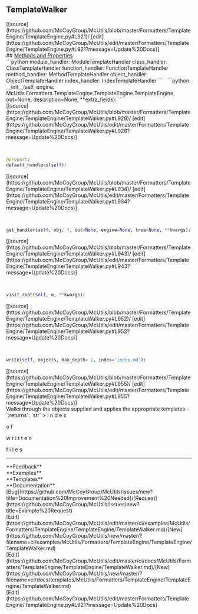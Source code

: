 ## <a id="McUtils.Formatters.TemplateEngine.TemplateEngine.TemplateWalker">TemplateWalker</a> 

<div class="docs-source-link" markdown="1">
[[source](https://github.com/McCoyGroup/McUtils/blob/master/Formatters/TemplateEngine/TemplateEngine.py#L921)/
[edit](https://github.com/McCoyGroup/McUtils/edit/master/Formatters/TemplateEngine/TemplateEngine.py#L921?message=Update%20Docs)]
</div>









<div class="collapsible-section">
 <div class="collapsible-section collapsible-section-header" markdown="1">
## <a class="collapse-link" data-toggle="collapse" href="#methods" markdown="1"> Methods and Properties</a> <a class="float-right" data-toggle="collapse" href="#methods"><i class="fa fa-chevron-down"></i></a>
 </div>
 <div class="collapsible-section collapsible-section-body collapse show" id="methods" markdown="1">
 ```python
module_handler: ModuleTemplateHandler
class_handler: ClassTemplateHandler
function_handler: FunctionTemplateHandler
method_handler: MethodTemplateHandler
object_handler: ObjectTemplateHandler
index_handler: IndexTemplateHandler
```
<a id="McUtils.Formatters.TemplateEngine.TemplateEngine.TemplateWalker.__init__" class="docs-object-method">&nbsp;</a> 
```python
__init__(self, engine: McUtils.Formatters.TemplateEngine.TemplateEngine.TemplateEngine, out=None, description=None, **extra_fields): 
```
<div class="docs-source-link" markdown="1">
[[source](https://github.com/McCoyGroup/McUtils/blob/master/Formatters/TemplateEngine/TemplateEngine/TemplateWalker.py#L928)/
[edit](https://github.com/McCoyGroup/McUtils/edit/master/Formatters/TemplateEngine/TemplateEngine/TemplateWalker.py#L928?message=Update%20Docs)]
</div>


<a id="McUtils.Formatters.TemplateEngine.TemplateEngine.TemplateWalker.default_handlers" class="docs-object-method">&nbsp;</a> 
```python
@property
default_handlers(self): 
```
<div class="docs-source-link" markdown="1">
[[source](https://github.com/McCoyGroup/McUtils/blob/master/Formatters/TemplateEngine/TemplateEngine/TemplateWalker.py#L934)/
[edit](https://github.com/McCoyGroup/McUtils/edit/master/Formatters/TemplateEngine/TemplateEngine/TemplateWalker.py#L934?message=Update%20Docs)]
</div>


<a id="McUtils.Formatters.TemplateEngine.TemplateEngine.TemplateWalker.get_handler" class="docs-object-method">&nbsp;</a> 
```python
get_handler(self, obj, *, out=None, engine=None, tree=None, **kwargs): 
```
<div class="docs-source-link" markdown="1">
[[source](https://github.com/McCoyGroup/McUtils/blob/master/Formatters/TemplateEngine/TemplateEngine/TemplateWalker.py#L943)/
[edit](https://github.com/McCoyGroup/McUtils/edit/master/Formatters/TemplateEngine/TemplateEngine/TemplateWalker.py#L943?message=Update%20Docs)]
</div>


<a id="McUtils.Formatters.TemplateEngine.TemplateEngine.TemplateWalker.visit_root" class="docs-object-method">&nbsp;</a> 
```python
visit_root(self, o, **kwargs): 
```
<div class="docs-source-link" markdown="1">
[[source](https://github.com/McCoyGroup/McUtils/blob/master/Formatters/TemplateEngine/TemplateEngine/TemplateWalker.py#L952)/
[edit](https://github.com/McCoyGroup/McUtils/edit/master/Formatters/TemplateEngine/TemplateEngine/TemplateWalker.py#L952?message=Update%20Docs)]
</div>


<a id="McUtils.Formatters.TemplateEngine.TemplateEngine.TemplateWalker.write" class="docs-object-method">&nbsp;</a> 
```python
write(self, objects, max_depth=-1, index='index.md'): 
```
<div class="docs-source-link" markdown="1">
[[source](https://github.com/McCoyGroup/McUtils/blob/master/Formatters/TemplateEngine/TemplateEngine/TemplateWalker.py#L955)/
[edit](https://github.com/McCoyGroup/McUtils/edit/master/Formatters/TemplateEngine/TemplateEngine/TemplateWalker.py#L955?message=Update%20Docs)]
</div>
Walks through the objects supplied and applies the appropriate templates
  - `:returns`: `str`
    > i
n
d
e
x
 
o
f
 
w
r
i
t
t
e
n
 
f
i
l
e
s
 </div>
</div>












---


<div markdown="1" class="text-secondary">
<div class="container">
  <div class="row">
   <div class="col" markdown="1">
**Feedback**   
</div>
   <div class="col" markdown="1">
**Examples**   
</div>
   <div class="col" markdown="1">
**Templates**   
</div>
   <div class="col" markdown="1">
**Documentation**   
</div>
   <div class="col" markdown="1">
   
</div>
   <div class="col" markdown="1">
   
</div>
   <div class="col" markdown="1">
   
</div>
</div>
  <div class="row">
   <div class="col" markdown="1">
[Bug](https://github.com/McCoyGroup/McUtils/issues/new?title=Documentation%20Improvement%20Needed)/[Request](https://github.com/McCoyGroup/McUtils/issues/new?title=Example%20Request)   
</div>
   <div class="col" markdown="1">
[Edit](https://github.com/McCoyGroup/McUtils/edit/master/ci/examples/McUtils/Formatters/TemplateEngine/TemplateEngine/TemplateWalker.md)/[New](https://github.com/McCoyGroup/McUtils/new/master/?filename=ci/examples/McUtils/Formatters/TemplateEngine/TemplateEngine/TemplateWalker.md)   
</div>
   <div class="col" markdown="1">
[Edit](https://github.com/McCoyGroup/McUtils/edit/master/ci/docs/McUtils/Formatters/TemplateEngine/TemplateEngine/TemplateWalker.md)/[New](https://github.com/McCoyGroup/McUtils/new/master/?filename=ci/docs/templates/McUtils/Formatters/TemplateEngine/TemplateEngine/TemplateWalker.md)   
</div>
   <div class="col" markdown="1">
[Edit](https://github.com/McCoyGroup/McUtils/edit/master/Formatters/TemplateEngine/TemplateEngine.py#L921?message=Update%20Docs)   
</div>
   <div class="col" markdown="1">
   
</div>
   <div class="col" markdown="1">
   
</div>
   <div class="col" markdown="1">
   
</div>
</div>
</div>
</div>